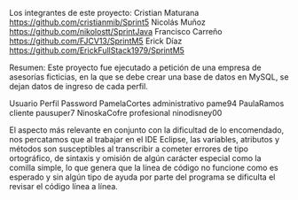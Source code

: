 Los integrantes de este proyecto:
Cristian Maturana      https://github.com/cristianmib/Sprint5
Nicolás Muñoz          https://github.com/nikolostt/SprintJava
Francisco Carreño      https://github.com/FJCV13/SprintM5
Erick Díaz             https://github.com/ErickFullStack1979/SprintM5

Resumen: Este proyecto fue ejecutado a petición de una empresa de asesorías ficticias, en la que se debe crear una base de datos
en MySQL, se dejan datos de ingreso de cada perfil.

Usuario	       Perfil	            Password
PamelaCortes	administrativo	    pame94
PaulaRamos	  cliente	            pausuper7
NinoskaCofre	profesional	        ninodisney00

El aspecto más relevante en conjunto con la dificultad de lo encomendado, nos percatamos que al trabajar en el IDE Eclipse,
las variables, atributos y métodos son susceptibles al transcribir a cometer errores de tipo ortográfico, de sintaxis y omisión
de algún carácter especial como la comilla simple, lo que genera que la línea de código no funcione como es esperado y sin algún
tipo de ayuda por parte del programa se dificulta el revisar el código línea a línea.
